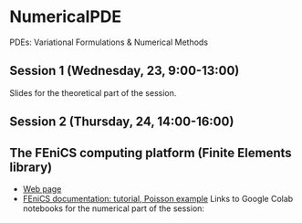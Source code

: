 # NumericalPDE

PDEs: Variational Formulations &amp; Numerical Methods

## Session 1 (Wednesday, 23, 9:00-13:00)

Slides for the theoretical part of the session.

## Session 2 (Thursday, 24, 14:00-16:00)

## The FEniCS computing platform (Finite Elements library)
- [Web page](https://fenicsproject.org/)
- [FEniCS documentation: tutorial, Poisson example](https://jsdokken.com/dolfinx-tutorial/chapter1/fundamentals.html/)
Links to Google Colab notebooks for the numerical part of the session:



